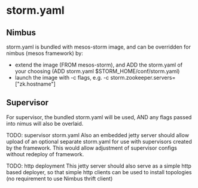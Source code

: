 

# storm.yaml

## Nimbus
storm.yaml is bundled with mesos-storm image, and can be overridden for nimbus (mesos framework) by:
* extend the image (FROM mesos-storm), and ADD the storm.yaml of your choosing (ADD storm.yaml $STORM_HOME/conf/storm.yaml)
* launch the image with -c flags, e.g. -c storm.zookeeper.servers=[\"zk.hostname\"]

## Supervisor

For supervisor, the bundled storm.yaml will be used, AND any flags passed into nimus will also be overlaid.

TODO: supervisor storm.yaml 
Also an embedded jetty server should allow upload of an optional separate storm.yaml for use with supervisors created by the framework. 
This would allow adjustment of supervisor configs without redeploy of framework.

TODO: http deployment
This jetty server should also serve as a simple http based deployer, so that simple http clients can be used to install topologies (no requirement to use Nimbus thrift client)

